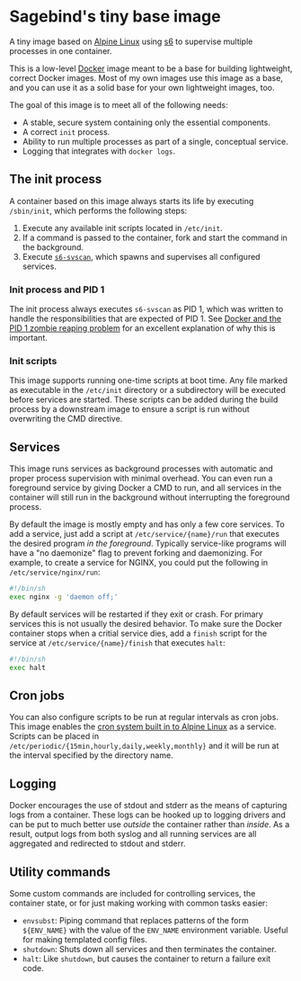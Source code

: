 # Sagebind's tiny base image
A tiny image based on [Alpine Linux][alpine] using [s6] to supervise multiple processes in one container.

This is a low-level [Docker][docker] image meant to be a base for building lightweight, correct Docker images. Most of my own images use this image as a base, and you can use it as a solid base for your own lightweight images, too.

The goal of this image is to meet all of the following needs:

- A stable, secure system containing only the essential components.
- A correct `init` process.
- Ability to run multiple processes as part of a single, conceptual service.
- Logging that integrates with `docker logs`.

## The init process
A container based on this image always starts its life by executing `/sbin/init`, which performs the following steps:

1. Execute any available init scripts located in `/etc/init`.
2. If a command is passed to the container, fork and start the command in the background.
3. Execute [`s6-svscan`][s6-svscan], which spawns and supervises all configured services.

### Init process and PID 1
The init process always executes `s6-svscan` as PID 1, which was written to handle the responsibilities that are expected of PID 1. See [Docker and the PID 1 zombie reaping problem](https://blog.phusion.nl/2015/01/20/docker-and-the-pid-1-zombie-reaping-problem/) for an excellent explanation of why this is important.

### Init scripts
This image supports running one-time scripts at boot time. Any file marked as executable in the `/etc/init` directory or a subdirectory will be executed before services are started. These scripts can be added during the build process by a downstream image to ensure a script is run without overwriting the CMD directive.

## Services
This image runs services as background processes with automatic and proper process supervision with minimal overhead. You can even run a foreground service by giving Docker a CMD to run, and all services in the container will still run in the background without interrupting the foreground process.

By default the image is mostly empty and has only a few core services. To add a service, just add a script at `/etc/service/{name}/run` that executes the desired program _in the foreground_. Typically service-like programs will have a "no daemonize" flag to prevent forking and daemonizing. For example, to create a service for NGINX, you could put the following in `/etc/service/nginx/run`:

```sh
#!/bin/sh
exec nginx -g 'daemon off;'
```

By default services will be restarted if they exit or crash. For primary services this is not usually the desired behavior. To make sure the Docker container stops when a critial service dies, add a `finish` script for the service at `/etc/service/{name}/finish` that executes `halt`:

```sh
#!/bin/sh
exec halt
```

## Cron jobs
You can also configure scripts to be run at regular intervals as cron jobs. This image enables the [cron system built in to Alpine Linux](https://wiki.alpinelinux.org/wiki/Alpine_Linux:FAQ#My_cron_jobs_don.27t_run.3F) as a service. Scripts can be placed in `/etc/periodic/{15min,hourly,daily,weekly,monthly}` and it will be run at the interval specified by the directory name.

## Logging
Docker encourages the use of stdout and stderr as the means of capturing logs from a container. These logs can be hooked up to logging drivers and can be put to much better use _outside_ the container rather than _inside_. As a result, output logs from both syslog and all running services are all aggregated and redirected to stdout and stderr.

## Utility commands
Some custom commands are included for controlling services, the container state, or for just making working with common tasks easier:

- `envsubst`: Piping command that replaces patterns of the form `${ENV_NAME}` with the value of the `ENV_NAME` environment variable. Useful for making templated config files.
- `shutdown`: Shuts down all services and then terminates the container.
- `halt`: Like `shutdown`, but causes the container to return a failure exit code.


[alpine]: https://www.alpinelinux.org
[docker]: https://www.docker.com
[phusion-baseimage]: https://github.com/phusion/baseimage-docker
[s6]: http://skarnet.org/software/s6/
[s6-svscan]: http://skarnet.org/software/s6/s6-svscan.html
